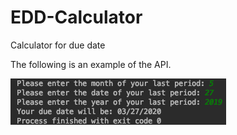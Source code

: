 # EDD-Calculator
Calculator for due date

The following is an example of the API.

![alt text](https://github.com/momoeworld/EDD-Calculator/blob/master/Screen%20Shot%202019-04-10%20at%205.21.14%20PM.png)
